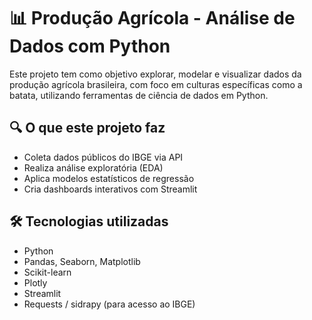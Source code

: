 # 📊 Produção Agrícola - Análise de Dados com Python

Este projeto tem como objetivo explorar, modelar e visualizar dados da produção agrícola brasileira, com foco em culturas específicas como a batata, utilizando ferramentas de ciência de dados em Python.

## 🔍 O que este projeto faz

- Coleta dados públicos do IBGE via API
- Realiza análise exploratória (EDA)
- Aplica modelos estatísticos de regressão
- Cria dashboards interativos com Streamlit

## 🛠️ Tecnologias utilizadas

- Python
- Pandas, Seaborn, Matplotlib
- Scikit-learn
- Plotly
- Streamlit
- Requests / sidrapy (para acesso ao IBGE)

